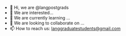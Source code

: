 - 👋 Hi, we are @langpostgrads
- 👀 We are interested...
- 🌱 We are currently learning ...
- 💞️ We are looking to collaborate on ...
- 📫 How to reach us: langgraduatestudents@gmail.com

<!---
langpostgrads/langpostgrads is a ✨ special ✨ repository because its `README.md` (this file) appears on your GitHub profile.
You can click the Preview link to take a look at your changes.
--->
